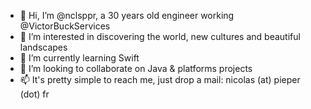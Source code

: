 - 👋 Hi, I’m @nclsppr, a 30 years old engineer working @VictorBuckServices
- 👀 I’m interested in discovering the world, new cultures and beautiful landscapes
- 🌱 I’m currently learning Swift
- 💞️ I’m looking to collaborate on Java & platforms projects
- 📫 It's pretty simple to reach me, just drop a mail: nicolas (at) pieper (dot) fr
